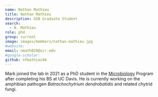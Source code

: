 ```yaml
---
name: Nathan Mathieu
title: Nathan Mathieu
description: GGB Graduate Student
search:
  - N. Mathieu
role: phd
group: current
image: images/members/nathan-mathieu.jpg
#website:
email: nmath020@ucr.edu
#google-scholar:
github: nfmathieu94
---
```


Mark joined the lab in 2021 as a PhD student in the [Microbiology](http://microbiology.ucr.edu) Program after completing his BS at UC Davis. He is currently working on the amphibian pathogen _Batrachochytrium dendrobatidis_ and related chytrid fungi.
